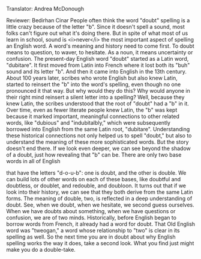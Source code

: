

Translator: Andrea McDonough

Reviewer: Bedirhan Cinar
People often think the word &quot;doubt&quot; spelling is a little crazy
because of the letter &quot;b&quot;.
Since it doesn&#39;t spell a sound,
most folks can&#39;t figure out what it&#39;s doing there.
But in spite of what most of us learn in school,
sound is &lt;i&gt;never&lt;/i&gt; the most important aspect
of spelling an English word.
A word&#39;s meaning and history need to come first.
To doubt means to question,
to waver,
to hesitate.
As a noun, it means uncertainty or confusion.
The present-day English word &quot;doubt&quot;
started as a Latin word, &quot;dubitare&quot;.
It first moved from Latin into French
where it lost both its &quot;buh&quot; sound and its letter &quot;b&quot;.
And then it came into English in the 13th century.
About 100 years later,
scribes who wrote English but also knew Latin,
started to reinsert the &quot;b&quot; into the word&#39;s spelling,
even though no one pronounced it that way.
But why would they do this?
Why would anyone in their right mind
reinsert a silent letter into a spelling?
Well, because they knew Latin,
the scribes understood that the root of &quot;doubt&quot; had a &quot;b&quot; in it.
Over time, even as fewer literate people knew Latin,
the &quot;b&quot; was kept because it marked important,
meaningful connections to other related words,
like &quot;dubious&quot; and &quot;indubitalbly,&quot;
which were subsequently borrowed into English
from the same Latin root, &quot;dubitare&quot;.
Understanding these historical connections
not only helped us to spell &quot;doubt,&quot;
but also to understand the meaning
of these more sophisticated words.
But the story doesn&#39;t end there.
If we look even deeper,
we can see beyond the shadow of a doubt,
just how revealing that &quot;b&quot; can be.
There are only two base words in all of English

that have the letters &quot;d-o-u-b&quot;:
one is doubt,
and the other is double.
We can build lots of other words
on each of these bases,
like doubtful
and doubtless,
or doublet,
and redouble,
and doubloon.
It turns out that if we look into their history,
we can see that they both derive
from the same Latin forms.
The meaning of double,
two,
is reflected in a deep understanding of doubt.
See, when we doubt,
when we hesitate,
we second guess ourselves.
When we have doubts about something,
when we have questions or confusion,
we are of two minds.
Historically, before English began
to borrow words from French,
it already had a word for doubt.
That Old English word was &quot;tweogan,&quot;
a word whose relationship to &quot;two&quot;
is clear in its spelling as well.
So the next time you are in doubt
about why English spelling works the way it does,
take a second look.
What you find just might make you do a double-take.
